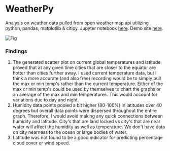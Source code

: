 # WeatherPy

Analysis on weather data pulled from open weather map api utilizing python, pandas, matplotlib & citipy.
Jupyter notebook [here](./WeatherPy/WeatherPy.ipynb).
Demo site [here](https://jjjjjeb.github.io/Web_Design_Challenge/).

![Fig](./imgs/Latitude_vs_Temp.png)

### Findings

1. The generated scatter plot on current global temperatures and latitude proved that at any given time cities that are closer to the equator are hotter than cities further away. I used current temperature data, but I think a more accurate (and also free) recording would be to simply pull the max or min temp's rather than the current temperature. Either of the max or min temp's could be used by themselves to chart the graphs or an average of the max and min temperatures. This would account for variations due to day and night.
2. Humidity data points pooled a bit higher (80-100%) in latitudes over 40 degrees but overall data points were dispersed throughout the entire graph. Therefore, I would avoid making any quick connections between humidity and latitude. City's that are land locked vs city's that are near water will affect the humidity as well as temperature.  We don't have data on city nearness to the ocean or large bodies of water. 
3. Latitude was not found to be a good indicator for predicting percentage cloud cover or wind speed.
